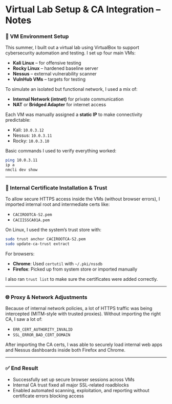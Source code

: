# Virtual Lab Setup & CA Integration – Notes

### 🧱 VM Environment Setup

This summer, I built out a virtual lab using VirtualBox to support cybersecurity automation and testing. I set up four main VMs:

- **Kali Linux** – for offensive testing
- **Rocky Linux** – hardened baseline server
- **Nessus** – external vulnerability scanner
- **VulnHub VMs** – targets for testing

To simulate an isolated but functional network, I used a mix of:
- **Internal Network (intnet)** for private communication
- **NAT** or **Bridged Adapter** for internet access

Each VM was manually assigned a **static IP** to make connectivity predictable:
- Kali: `10.0.3.12`
- Nessus: `10.0.3.11`
- Rocky: `10.0.3.10`

Basic commands I used to verify everything worked:
```bash
ping 10.0.3.11
ip a
nmcli dev show
```

---

### 🔐 Internal Certificate Installation & Trust

To allow secure HTTPS access inside the VMs (without browser errors), I imported internal root and intermediate certs like:

- `CACIROOTCA-S2.pem`
- `CACIISSCA01A.pem`

On Linux, I used the system’s trust store with:

```bash
sudo trust anchor CACIROOTCA-S2.pem
sudo update-ca-trust extract
```

For browsers:
- **Chrome**: Used `certutil` with `~/.pki/nssdb`
- **Firefox**: Picked up from system store or imported manually

I also ran `trust list` to make sure the certificates were added correctly.

---

### 🌐 Proxy & Network Adjustments

Because of internal network policies, a lot of HTTPS traffic was being intercepted (MITM-style with trusted proxies). Without importing the right CA, I saw a lot of:

- `ERR_CERT_AUTHORITY_INVALID`
- `SSL_ERROR_BAD_CERT_DOMAIN`

After importing the CA certs, I was able to securely load internal web apps and Nessus dashboards inside both Firefox and Chrome.

---

### ✅ End Result

- Successfully set up secure browser sessions across VMs
- Internal CA trust fixed all major SSL-related roadblocks
- Enabled automated scanning, exploitation, and reporting without certificate errors blocking access